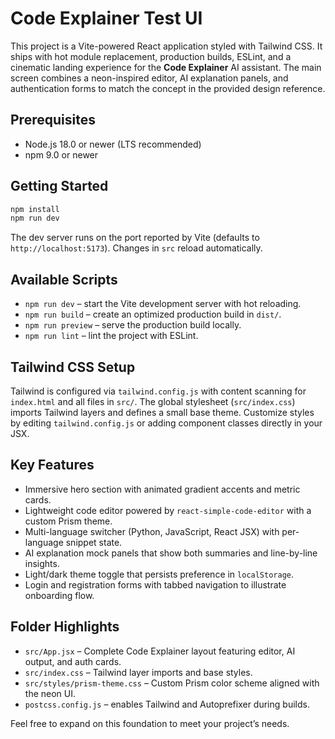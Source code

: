 # Code Explainer Test UI

This project is a Vite-powered React application styled with Tailwind CSS. It ships with hot module replacement, production builds, ESLint, and a cinematic landing experience for the **Code Explainer** AI assistant. The main screen combines a neon-inspired editor, AI explanation panels, and authentication forms to match the concept in the provided design reference.

## Prerequisites

- Node.js 18.0 or newer (LTS recommended)
- npm 9.0 or newer

## Getting Started

```bash
npm install
npm run dev
```

The dev server runs on the port reported by Vite (defaults to `http://localhost:5173`). Changes in `src` reload automatically.

## Available Scripts

- `npm run dev` – start the Vite development server with hot reloading.
- `npm run build` – create an optimized production build in `dist/`.
- `npm run preview` – serve the production build locally.
- `npm run lint` – lint the project with ESLint.

## Tailwind CSS Setup

Tailwind is configured via `tailwind.config.js` with content scanning for `index.html` and all files in `src/`. The global stylesheet (`src/index.css`) imports Tailwind layers and defines a small base theme. Customize styles by editing `tailwind.config.js` or adding component classes directly in your JSX.

## Key Features

- Immersive hero section with animated gradient accents and metric cards.
- Lightweight code editor powered by `react-simple-code-editor` with a custom Prism theme.
- Multi-language switcher (Python, JavaScript, React JSX) with per-language snippet state.
- AI explanation mock panels that show both summaries and line-by-line insights.
- Light/dark theme toggle that persists preference in `localStorage`.
- Login and registration forms with tabbed navigation to illustrate onboarding flow.

## Folder Highlights

- `src/App.jsx` – Complete Code Explainer layout featuring editor, AI output, and auth cards.
- `src/index.css` – Tailwind layer imports and base styles.
- `src/styles/prism-theme.css` – Custom Prism color scheme aligned with the neon UI.
- `postcss.config.js` – enables Tailwind and Autoprefixer during builds.

Feel free to expand on this foundation to meet your project’s needs.
